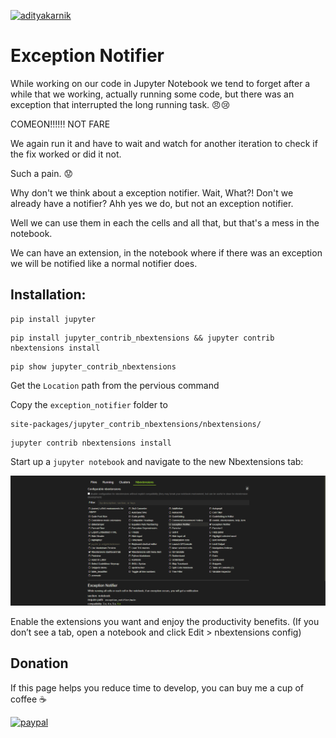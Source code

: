 [
![adityakarnik](https://img.shields.io/badge/blog-website-yellowgreen)
](https://adityakarnik.com)

# Exception Notifier

While working on our code in Jupyter Notebook we tend to forget after a while that we working, actually running some code, but there was an exception that interrupted the long running task. :angry::cry: 

COMEON!!!!!! NOT FARE

We again run it and have to wait and watch for another iteration to check if the fix worked or did it not.

Such a pain. :worried:

Why don't we think about a exception notifier. Wait, What?! Don't we already have a notifier? Ahh yes we do, but not an exception notifier.

Well we can use them in each the cells and all that, but that's a mess in the notebook.

We can have an extension, in the notebook where if there was an exception we will be notified like a normal notifier does.

## Installation:

```
pip install jupyter
```

```
pip install jupyter_contrib_nbextensions && jupyter contrib nbextensions install
```

```
pip show jupyter_contrib_nbextensions
```

Get the ``Location`` path from the pervious command

Copy the ``exception_notifier`` folder to
```
site-packages/jupyter_contrib_nbextensions/nbextensions/
```

```
jupyter contrib nbextensions install
```


Start up a ``jupyter notebook`` and navigate to the new Nbextensions tab:

![Exception Notifier Screenshot](exception_notifier_screenshot.png)

Enable the extensions you want and enjoy the productivity benefits.
(If you don’t see a tab, open a notebook and click Edit > nbextensions config)


## Donation

If this page helps you reduce time to develop, you can buy me a cup of coffee :coffee:

  

[![paypal](https://cdn-images-1.medium.com/max/738/1*G95uyokAH4JC5Ppvx4LmoQ@2x.png)](https://www.paypal.com/cgi-bin/webscr?cmd=_s-xclick&hosted_button_id=ZJM97M6KBLHZY)
